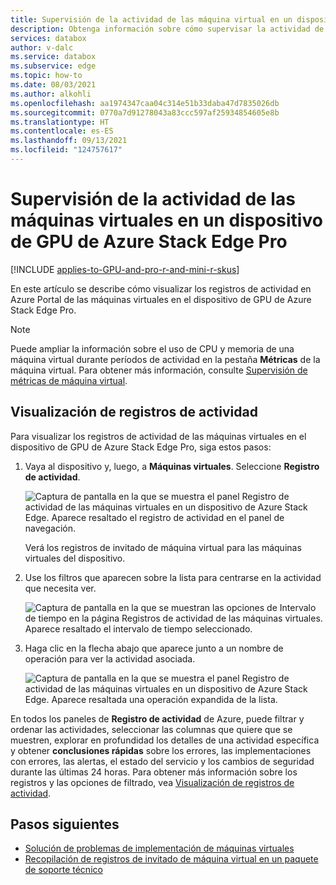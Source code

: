 ```yaml
---
title: Supervisión de la actividad de las máquina virtual en un dispositivo de GPU de Azure Stack Edge Pro
description: Obtenga información sobre cómo supervisar la actividad de las máquinas virtuales en un dispositivo de GPU de Azure Stack Edge Pro en Azure Portal.
services: databox
author: v-dalc
ms.service: databox
ms.subservice: edge
ms.topic: how-to
ms.date: 08/03/2021
ms.author: alkohli
ms.openlocfilehash: aa1974347caa04c314e51b33daba47d7835026db
ms.sourcegitcommit: 0770a7d91278043a83ccc597af25934854605e8b
ms.translationtype: HT
ms.contentlocale: es-ES
ms.lasthandoff: 09/13/2021
ms.locfileid: "124757617"
---
```

# <a name="monitor-vm-activity-on-your-azure-stack-edge-pro-gpu-device"></a>Supervisión de la actividad de las máquinas virtuales en un dispositivo de GPU de Azure Stack Edge Pro

[!INCLUDE [applies-to-GPU-and-pro-r-and-mini-r-skus](../../includes/azure-stack-edge-applies-to-gpu-pro-r-mini-r-sku.md)]

En este artículo se describe cómo visualizar los registros de actividad en Azure Portal de las máquinas virtuales en el dispositivo de GPU de Azure Stack Edge Pro.

> [!NOTE]
> Puede ampliar la información sobre el uso de CPU y memoria de una máquina virtual durante períodos de actividad en la pestaña **Métricas** de la máquina virtual. Para obtener más información, consulte [Supervisión de métricas de máquina virtual](azure-stack-edge-gpu-monitor-virtual-machine-metrics.md).

## <a name="view-activity-logs"></a>Visualización de registros de actividad

Para visualizar los registros de actividad de las máquinas virtuales en el dispositivo de GPU de Azure Stack Edge Pro, siga estos pasos:

1. Vaya al dispositivo y, luego, a **Máquinas virtuales**. Seleccione **Registro de actividad**.

    ![Captura de pantalla en la que se muestra el panel Registro de actividad de las máquinas virtuales en un dispositivo de Azure Stack Edge. Aparece resaltado el registro de actividad en el panel de navegación.](./media/azure-stack-edge-gpu-monitor-virtual-machine-activity/activity-log-01.png)

    Verá los registros de invitado de máquina virtual para las máquinas virtuales del dispositivo.

1. Use los filtros que aparecen sobre la lista para centrarse en la actividad que necesita ver.

    ![Captura de pantalla en la que se muestran las opciones de Intervalo de tiempo en la página Registros de actividad de las máquinas virtuales. Aparece resaltado el intervalo de tiempo seleccionado.](./media/azure-stack-edge-gpu-monitor-virtual-machine-activity/activity-log-02.png)<!--Reshoot to remove pointer. Lightbox treatment?-->

1. Haga clic en la flecha abajo que aparece junto a un nombre de operación para ver la actividad asociada.

    ![Captura de pantalla en la que se muestra el panel Registro de actividad de las máquinas virtuales en un dispositivo de Azure Stack Edge. Aparece resaltada una operación expandida de la lista.](./media/azure-stack-edge-gpu-monitor-virtual-machine-activity/activity-log-03.png)<!--Reshoot to remove pointer. May be able to replace drop-down only.-->

En todos los paneles de **Registro de actividad** de Azure, puede filtrar y ordenar las actividades, seleccionar las columnas que quiere que se muestren, explorar en profundidad los detalles de una actividad específica y obtener **conclusiones rápidas** sobre los errores, las implementaciones con errores, las alertas, el estado del servicio y los cambios de seguridad durante las últimas 24 horas. Para obtener más información sobre los registros y las opciones de filtrado, vea [Visualización de registros de actividad](../azure-monitor/essentials/activity-log.md).

## <a name="next-steps"></a>Pasos siguientes

- [Solución de problemas de implementación de máquinas virtuales](azure-stack-edge-gpu-troubleshoot-virtual-machine-provisioning.md)
- [Recopilación de registros de invitado de máquina virtual en un paquete de soporte técnico](azure-stack-edge-gpu-collect-virtual-machine-guest-logs.md)